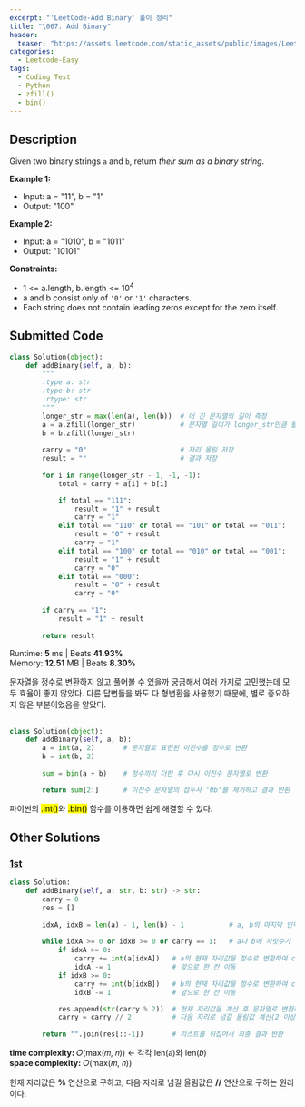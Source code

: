 ```yaml
---
excerpt: "'LeetCode-Add Binary' 풀이 정리"
title: "\067. Add Binary"
header:
  teaser: "https://assets.leetcode.com/static_assets/public/images/LeetCode_Sharing.png"
categories:
  - Leetcode-Easy
tags:
  - Coding Test
  - Python
  - zfill()
  - bin()
---
```


## <i class="fa-solid fa-file-lines"></i> Description

Given two binary strings `a` and `b`, return *their sum as a binary string*.

**Example 1:**

- Input: a = "11", b = "1"
- Output: "100"

**Example 2:**

- Input: a = "1010", b = "1011"
- Output: "10101"

**Constraints:**

- 1 <= a.length, b.length <= 10<sup>4</sup>
- a and b consist only of `'0'` or `'1'` characters.
- Each string does not contain leading zeros except for the zero itself.

## <i class="fa-solid fa-cloud-arrow-up"></i> Submitted Code

```python
class Solution(object):
    def addBinary(self, a, b):
        """
        :type a: str
        :type b: str
        :rtype: str
        """
        longer_str = max(len(a), len(b))  # 더 긴 문자열의 길이 측정
        a = a.zfill(longer_str)           # 문자열 길이가 longer_str만큼 될 때까지 앞에 0을 추가(두 문자열의 길이 통일)
        b = b.zfill(longer_str)
        
        carry = "0"                       # 자리 올림 저장
        result = ""                       # 결과 저장
        
        for i in range(longer_str - 1, -1, -1):
            total = carry + a[i] + b[i]

            if total == "111":
                result = "1" + result
                carry = "1"
            elif total == "110" or total == "101" or total == "011":
                result = "0" + result
                carry = "1"
            elif total == "100" or total == "010" or total == "001":
                result = "1" + result
                carry = "0"
            elif total == "000":
                result = "0" + result
                carry = "0"
        
        if carry == "1":
            result = "1" + result
        
        return result
```
<i class="fa-solid fa-clock"></i> Runtime: **5** ms \| Beats **41.93%**    
<i class="fa-solid fa-memory"></i> Memory: **12.51** MB \| Beats **8.30%**

문자열을 정수로 변환하지 않고 풀어볼 수 있을까 궁금해서 여러 가지로 고민했는데 모두 효율이 좋지 않았다. 다른 답변들을 봐도 다 형변환을 사용했기 때문에, 별로 중요하지 않은 부분이었음을 알았다.
<br><br>

```python
class Solution(object):
    def addBinary(self, a, b):
        a = int(a, 2)       # 문자열로 표현된 이진수를 정수로 변환
        b = int(b, 2)
        
        sum = bin(a + b)    # 정수끼리 더한 후 다시 이진수 문자열로 변환

        return sum[2:]      # 이진수 문자열의 접두사 '0b'를 제거하고 결과 반환
```
파이썬의 <mark>.int()</mark>와 <mark>.bin()</mark> 함수를 이용하면 쉽게 해결할 수 있다.

## <i class="fa-solid fa-flask"></i> Other Solutions

### <a href="https://leetcode.com/problems/add-binary/solutions/6072669/video-iterate-from-the-end-by-niits-9m3p/" target="_blank">1st</a>

```python
class Solution:
    def addBinary(self, a: str, b: str) -> str:
        carry = 0
        res = []
        
        idxA, idxB = len(a) - 1, len(b) - 1           # a, b의 마지막 인덱스
        
        while idxA >= 0 or idxB >= 0 or carry == 1:   # a나 b에 자릿수가 남아있거나 올림값이 있으면 진행
            if idxA >= 0:
                carry += int(a[idxA])   # a의 현재 자리값을 정수로 변환하여 carry에 더하기(이전 올림값에 합산)
                idxA -= 1               # 앞으로 한 칸 이동
            if idxB >= 0:                     
                carry += int(b[idxB])   # b의 현재 자리값을 정수로 변환하여 carry에 더하기(이전 올림값+a에 합산)
                idxB -= 1               # 앞으로 한 칸 이동

            res.append(str(carry % 2))  # 현재 자리값을 계산 후 문자열로 변환하여 결과에 추가(0 또는 1)
            carry = carry // 2          # 다음 자리로 넘길 올림값 계산(2 이상일 경우 올림값이 1이 됨)
            
        return "".join(res[::-1])       # 리스트를 뒤집어서 최종 결과 반환
```
<i class="fa-solid fa-clock"></i> **time complexity:** 𝑂(max(𝑚, 𝑛)) ← 각각 len(𝑎)와 len(𝑏)    
<i class="fa-solid fa-memory"></i> **space complexity:** 𝑂(max(𝑚, 𝑛))          

현재 자리값은 **%** 연산으로 구하고, 다음 자리로 넘길 올림값은 **//** 연산으로 구하는 원리이다.  